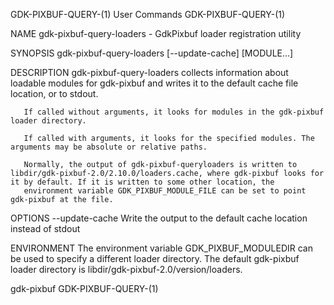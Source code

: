 GDK-PIXBUF-QUERY-(1)                                                                            User Commands                                                                            GDK-PIXBUF-QUERY-(1)



NAME
       gdk-pixbuf-query-loaders - GdkPixbuf loader registration utility

SYNOPSIS
       gdk-pixbuf-query-loaders [--update-cache] [MODULE...]

DESCRIPTION
       gdk-pixbuf-query-loaders collects information about loadable modules for gdk-pixbuf and writes it to the default cache file location, or to stdout.

       If called without arguments, it looks for modules in the gdk-pixbuf loader directory.

       If called with arguments, it looks for the specified modules. The arguments may be absolute or relative paths.

       Normally, the output of gdk-pixbuf-queryloaders is written to libdir/gdk-pixbuf-2.0/2.10.0/loaders.cache, where gdk-pixbuf looks for it by default. If it is written to some other location, the
       environment variable GDK_PIXBUF_MODULE_FILE can be set to point gdk-pixbuf at the file.

OPTIONS
       --update-cache
           Write the output to the default cache location instead of stdout

ENVIRONMENT
       The environment variable GDK_PIXBUF_MODULEDIR can be used to specify a different loader directory. The default gdk-pixbuf loader directory is libdir/gdk-pixbuf-2.0/version/loaders.



gdk-pixbuf                                                                                                                                                                               GDK-PIXBUF-QUERY-(1)
